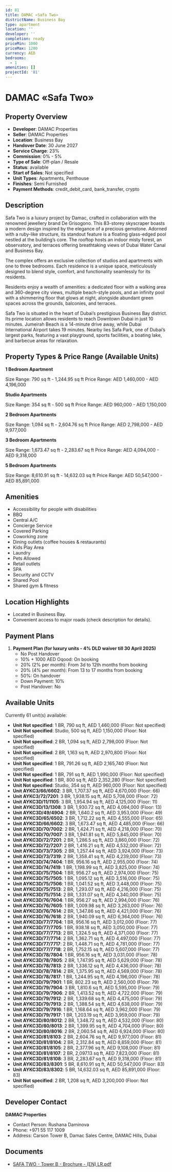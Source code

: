 ```yaml
---
id: 81
title: DAMAC «Safa Two»
districtName: Business Bay
type: apartment
location: ''
developer: ''
completion: ready
priceMin: 1000
priceMax: 1200
currency: AED
bedrooms:
  - 1
amenities: []
projectId: '81'
---
```


# DAMAC «Safa Two»

## Property Overview
- **Developer**: DAMAC Properties
- **Seller**: DAMAC Properties
- **Location**: Business Bay
- **Handover Date**: 30 June 2027
- **Service Charge**: 23%
- **Commission**: 0% - 5%
- **Type of Sale**: Off-plan / Resale
- **Status**: available
- **Start of Sales**: Not specified
- **Unit Types**: Apartments, Penthouse
- **Finishes**: Semi Furnished
- **Payment Methods**: credit_debit_card, bank_transfer, crypto

## Description
Safa Two is a luxury project by Damac, crafted in collaboration with the renowned jewellery brand De Grisogono. This 83-storey skyscraper boasts a modern design inspired by the elegance of a precious gemstone. Adorned with a ruby-like structure, its standout feature is a floating glass-edged pool nestled at the building’s core. The rooftop hosts an indoor misty forest, an observatory, and terraces offering breathtaking views of Dubai Water Canal and Business Bay.

The complex offers an exclusive collection of studios and apartments with one to three bedrooms. Each residence is a unique space, meticulously designed to blend style, comfort, and functionality seamlessly for its residents.

Residents enjoy a wealth of amenities: a dedicated floor with a walking area and 360-degree city views, multiple beach-style pools, and an infinity pool with a shimmering floor that glows at night, alongside abundant green spaces across the grounds, balconies, and terraces.

Safa Two is situated in the heart of Dubai’s prestigious Business Bay district. Its prime location allows residents to reach Downtown Dubai in just 10 minutes. Jumeirah Beach is a 14-minute drive away, while Dubai International Airport takes 19 minutes. Nearby lies Safa Park, one of Dubai’s largest parks, featuring a vast playground, sports facilities, a boating lake, and barbecue areas for relaxation.

## Property Types & Price Range (Available Units)
**1 Bedroom Apartment**

Size Range: 790 sq ft - 1,244.95 sq ft
Price Range: AED 1,460,000 - AED 4,196,000

**Studio Apartments**

Size Range: 354 sq ft - 500 sq ft
Price Range: AED 960,000 - AED 1,150,000

**2 Bedroom Apartments**

Size Range: 1,094 sq ft - 2,604.76 sq ft
Price Range: AED 2,798,000 - AED 9,977,000

**3 Bedroom Apartments**

Size Range: 1,673.47 sq ft - 2,283.67 sq ft
Price Range: AED 4,094,000 - AED 9,318,000

**5 Bedroom Apartments**

Size Range: 8,610.91 sq ft - 14,632.03 sq ft
Price Range: AED 50,547,000 - AED 85,891,000

## Amenities
- Accessibility for people with disabilities
- BBQ
- Central A/C
- Concierge Service
- Covered Parking
- Coworking zone
- Dining outlets  (coffee houses & restaurants)
- Kids Play Area
- Laundry
- Pets Allowed
- Retail outlets
- SPA
- Security and CCTV
- Shared Pool
- Shared gym & fitness

## Location Highlights
- Located in Business Bay.
- Convenient access to major roads (check description for details).

## Payment Plans
1. **Payment Plan (for luxury units - 4% DLD waiver till 30 April 2025)**
   - No Post Handover
   - 10% + 1000 AED Oqood: On booking
   - 20% (2% per month): From 3d to 12th months from booking
   - 20% (4% per month): From 13 to 17 months from booking
   - 50%: On handover
   - Down Payment: 10%
   - Post Handover: No

## Available Units
Currently 61 unit(s) available:
- **Unit Not specified**: 1 BR, 790 sq ft, AED 1,460,000 (Floor: Not specified)
- **Unit Not specified**: Studio, 500 sq ft, AED 1,150,000 (Floor: Not specified)
- **Unit Not specified**: 2 BR, 1,094 sq ft, AED 2,798,000 (Floor: Not specified)
- **Unit Not specified**: 2 BR, 1,163 sq ft, AED 2,970,800 (Floor: Not specified)
- **Unit Not specified**: 1 BR, 791.26 sq ft, AED 2,165,740 (Floor: Not specified)
- **Unit Not specified**: 1 BR, 791 sq ft, AED 1,990,000 (Floor: Not specified)
- **Unit Not specified**: 1 BR, 800 sq ft, AED 2,352,280 (Floor: Not specified)
- **Unit Not specified**: Studio, 354 sq ft, AED 960,000 (Floor: Not specified)
- **Unit AYKC3/66/6602**: 3 BR, 1,707.37 sq ft, AED 4,670,000 (Floor: 66)
- **Unit AYKC3/72/7201**: 3 BR, 1,938.15 sq ft, AED 5,708,000 (Floor: 72)
- **Unit AYKC3D/11/1105**: 3 BR, 1,954.94 sq ft, AED 4,125,000 (Floor: 11)
- **Unit AYKC3D/13/1308**: 3 BR, 1,930.72 sq ft, AED 4,094,000 (Floor: 13)
- **Unit AYKC3D/49/4904**: 2 BR, 1,640.2 sq ft, AED 3,953,000 (Floor: 49)
- **Unit AYKC3D/65/6502**: 3 BR, 1,712.22 sq ft, AED 4,555,000 (Floor: 65)
- **Unit AYKC3D/66/6602**: 3 BR, 1,673.47 sq ft, AED 4,485,000 (Floor: 66)
- **Unit AYKC3D/70/7002**: 2 BR, 1,424.71 sq ft, AED 4,218,000 (Floor: 70)
- **Unit AYKC3D/70/7007**: 3 BR, 1,941.81 sq ft, AED 5,845,000 (Floor: 70)
- **Unit AYKC3D/72/7201**: 2 BR, 1,286.5 sq ft, AED 3,860,000 (Floor: 72)
- **Unit AYKC3D/72/7207**: 2 BR, 1,416.21 sq ft, AED 4,532,000 (Floor: 72)
- **Unit AYKC3D/73/7305**: 2 BR, 1,257.44 sq ft, AED 3,924,000 (Floor: 73)
- **Unit AYKC3D/73/7319**: 2 BR, 1,358.41 sq ft, AED 4,239,000 (Floor: 73)
- **Unit AYKC3D/74/7404**: 1 BR, 956.16 sq ft, AED 2,955,000 (Floor: 74)
- **Unit AYKC3D/74/7419**: 1 BR, 1,198.99 sq ft, AED 3,825,000 (Floor: 74)
- **Unit AYKC3D/75/7504**: 1 BR, 956.27 sq ft, AED 2,974,000 (Floor: 75)
- **Unit AYKC3D/75/7505**: 1 BR, 1,095.12 sq ft, AED 3,516,000 (Floor: 75)
- **Unit AYKC3D/75/7506**: 1 BR, 1,041.52 sq ft, AED 3,448,000 (Floor: 75)
- **Unit AYKC3D/75/7513**: 2 BR, 1,293.07 sq ft, AED 4,216,000 (Floor: 75)
- **Unit AYKC3D/75/7514**: 2 BR, 1,331.07 sq ft, AED 4,340,000 (Floor: 75)
- **Unit AYKC3D/76/7604**: 1 BR, 956.27 sq ft, AED 2,994,000 (Floor: 76)
- **Unit AYKC3D/76/7605**: 1 BR, 1,009.98 sq ft, AED 3,263,000 (Floor: 76)
- **Unit AYKC3D/76/7614**: 2 BR, 1,347.86 sq ft, AED 4,421,000 (Floor: 76)
- **Unit AYKC3D/76/7618**: 2 BR, 1,940.09 sq ft, AED 6,364,000 (Floor: 76)
- **Unit AYKC3D/77/7704**: 1 BR, 956.16 sq ft, AED 3,012,000 (Floor: 77)
- **Unit AYKC3D/77/7705**: 1 BR, 938.18 sq ft, AED 3,050,000 (Floor: 77)
- **Unit AYKC3D/77/7713**: 2 BR, 1,324.5 sq ft, AED 4,371,000 (Floor: 77)
- **Unit AYKC3D/77/7714**: 2 BR, 1,362.71 sq ft, AED 4,497,000 (Floor: 77)
- **Unit AYKC3D/77/7717**: 2 BR, 1,448.71 sq ft, AED 4,781,000 (Floor: 77)
- **Unit AYKC3D/77/7718**: 2 BR, 1,752.15 sq ft, AED 5,607,000 (Floor: 77)
- **Unit AYKC3D/78/7804**: 1 BR, 956.16 sq ft, AED 3,031,000 (Floor: 78)
- **Unit AYKC3D/78/7805**: 2 BR, 1,747.95 sq ft, AED 5,629,000 (Floor: 78)
- **Unit AYKC3D/78/7813**: 2 BR, 1,336.12 sq ft, AED 4,436,000 (Floor: 78)
- **Unit AYKC3D/78/7814**: 2 BR, 1,375.95 sq ft, AED 4,569,000 (Floor: 78)
- **Unit AYKC3D/78/7817**: 1 BR, 1,244.95 sq ft, AED 4,196,000 (Floor: 78)
- **Unit AYKC3D/79/7901**: 1 BR, 802.23 sq ft, AED 2,560,000 (Floor: 79)
- **Unit AYKC3D/79/7904**: 3 BR, 1,810.6 sq ft, AED 5,595,000 (Floor: 79)
- **Unit AYKC3D/79/7906**: 2 BR, 1,413.52 sq ft, AED 4,722,000 (Floor: 79)
- **Unit AYKC3D/79/7912**: 2 BR, 1,339.68 sq ft, AED 4,475,000 (Floor: 79)
- **Unit AYKC3D/79/7913**: 2 BR, 1,388.54 sq ft, AED 4,638,000 (Floor: 79)
- **Unit AYKC3D/79/7916**: 1 BR, 1,168.64 sq ft, AED 3,962,000 (Floor: 79)
- **Unit AYKC3D/79/7917**: 1 BR, 1,203.19 sq ft, AED 3,959,000 (Floor: 79)
- **Unit AYKC3D/80/8012**: 2 BR, 1,348.72 sq ft, AED 4,532,000 (Floor: 80)
- **Unit AYKC3D/80/8013**: 2 BR, 1,399.95 sq ft, AED 4,704,000 (Floor: 80)
- **Unit AYKC3D/80/8016**: 2 BR, 2,060.54 sq ft, AED 6,924,000 (Floor: 80)
- **Unit AYKC3D/81/8103**: 2 BR, 2,604.76 sq ft, AED 9,977,000 (Floor: 81)
- **Unit AYKC3D/81/8104**: 2 BR, 2,312.84 sq ft, AED 8,859,000 (Floor: 81)
- **Unit AYKC3D/81/8105**: 2 BR, 2,377.96 sq ft, AED 9,108,000 (Floor: 81)
- **Unit AYKC3D/81/8107**: 2 BR, 2,097.13 sq ft, AED 7,823,000 (Floor: 81)
- **Unit AYKC3D/81/8108**: 3 BR, 2,283.67 sq ft, AED 9,318,000 (Floor: 81)
- **Unit AYKC3D/83/8301**: 5 BR, 8,610.91 sq ft, AED 50,547,000 (Floor: 83)
- **Unit AYKC3D/83/8302**: 5 BR, 14,632.03 sq ft, AED 85,891,000 (Floor: 83)
- **Unit Not specified**: 2 BR, 1,208 sq ft, AED 3,200,000 (Floor: Not specified)

## Developer Contact
**DAMAC Properties**
- Contact Person: Rushana Daminova
- Phone: +971 55 117 1009
- Address: Carson Tower B, Damac Sales Centre, DAMAC Hills, Dubai

## Documents
- [SAFA TWO - Tower B - Brochure - (EN) LR.pdf](https://cdn.geniemap.net/2023/12/14/bJINbmBTZL3BZgzejnrRsWRL7ggXDkFMeKxH19qF.pdf)
